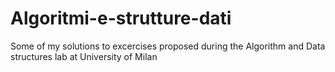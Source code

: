 # Algoritmi-e-strutture-dati

Some of my solutions to excercises proposed during the Algorithm and Data structures lab at University of Milan
